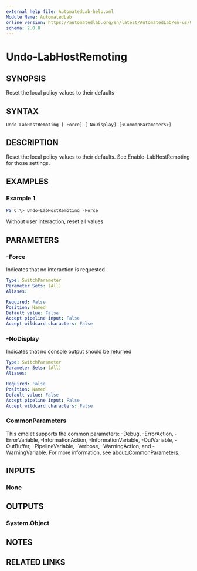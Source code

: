 ```yaml
---
external help file: AutomatedLab-help.xml
Module Name: AutomatedLab
online version: https://automatedlab.org/en/latest/AutomatedLab/en-us/Undo-LabHostRemoting
schema: 2.0.0
---
```


# Undo-LabHostRemoting

## SYNOPSIS
Reset the local policy values to their defaults

## SYNTAX

```
Undo-LabHostRemoting [-Force] [-NoDisplay] [<CommonParameters>]
```

## DESCRIPTION
Reset the local policy values to their defaults.
See Enable-LabHostRemoting for those settings.

## EXAMPLES

### Example 1
```powershell
PS C:\> Undo-LabHostRemoting -Force
```

Without user interaction, reset all values

## PARAMETERS

### -Force
Indicates that no interaction is requested

```yaml
Type: SwitchParameter
Parameter Sets: (All)
Aliases:

Required: False
Position: Named
Default value: False
Accept pipeline input: False
Accept wildcard characters: False
```

### -NoDisplay
Indicates that no console output should be returned

```yaml
Type: SwitchParameter
Parameter Sets: (All)
Aliases:

Required: False
Position: Named
Default value: False
Accept pipeline input: False
Accept wildcard characters: False
```

### CommonParameters
This cmdlet supports the common parameters: -Debug, -ErrorAction, -ErrorVariable, -InformationAction, -InformationVariable, -OutVariable, -OutBuffer, -PipelineVariable, -Verbose, -WarningAction, and -WarningVariable. For more information, see [about_CommonParameters](http://go.microsoft.com/fwlink/?LinkID=113216).

## INPUTS

### None
## OUTPUTS

### System.Object
## NOTES

## RELATED LINKS

